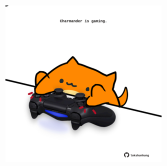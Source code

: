 <!-- built at 04/03/2022, 18:01:05 UTC -->
<p align="center">
  <img width="500" height="500" src="./ReadmeImage.svg">
</p>
